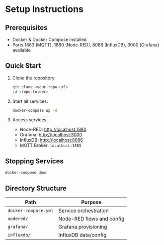 # Setup Instructions

## Prerequisites

- Docker & Docker Compose installed
- Ports 1883 (MQTT), 1880 (Node-RED), 8086 (InfluxDB), 3000 (Grafana) available

## Quick Start

1. Clone the repository:
   ```sh
   git clone <your-repo-url>
   cd <repo-folder>
   ```

2. Start all services:
   ```sh
   docker-compose up -d
   ```

3. Access services:
   - Node-RED: [http://localhost:1880](http://localhost:1880)
   - Grafana: [http://localhost:3000](http://localhost:3000)
   - InfluxDB: [http://localhost:8086](http://localhost:8086)
   - MQTT Broker: `localhost:1883`

## Stopping Services

```sh
docker-compose down
```

## Directory Structure

| Path                                 | Purpose                        |
|---------------------------------------|--------------------------------|
| `docker-compose.yml`                  | Service orchestration          |
| `nodered/`                            | Node-RED flows and config      |
| `grafana/`                            | Grafana provisioning           |
| `influxdb/`                           | InfluxDB data/config           | 